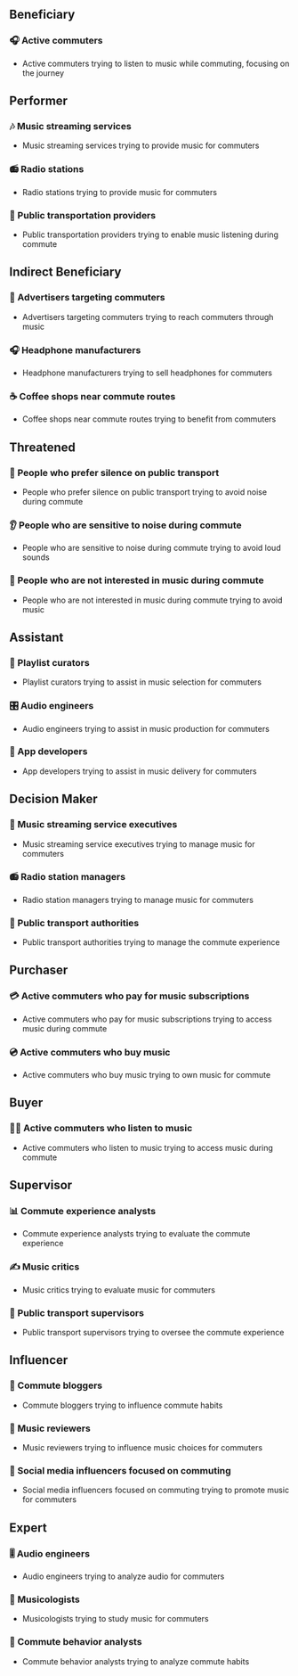 ## Beneficiary
### 🎧 Active commuters
- Active commuters trying to listen to music while commuting, focusing on the journey

## Performer
### 🎶 Music streaming services
- Music streaming services trying to provide music for commuters
### 📻 Radio stations
- Radio stations trying to provide music for commuters
### 🚌 Public transportation providers
- Public transportation providers trying to enable music listening during commute

## Indirect Beneficiary
### 📢 Advertisers targeting commuters
- Advertisers targeting commuters trying to reach commuters through music
### 🎧 Headphone manufacturers
- Headphone manufacturers trying to sell headphones for commuters
### ☕ Coffee shops near commute routes
- Coffee shops near commute routes trying to benefit from commuters

## Threatened
### 🤫 People who prefer silence on public transport
- People who prefer silence on public transport trying to avoid noise during commute
### 👂 People who are sensitive to noise during commute
- People who are sensitive to noise during commute trying to avoid loud sounds
### 🙅 People who are not interested in music during commute
- People who are not interested in music during commute trying to avoid music

## Assistant
### 🎵 Playlist curators
- Playlist curators trying to assist in music selection for commuters
### 🎛️ Audio engineers
- Audio engineers trying to assist in music production for commuters
### 📱 App developers
- App developers trying to assist in music delivery for commuters

## Decision Maker
### 💼 Music streaming service executives
- Music streaming service executives trying to manage music for commuters
### 📻 Radio station managers
- Radio station managers trying to manage music for commuters
### 🚦 Public transport authorities
- Public transport authorities trying to manage the commute experience

## Purchaser
### 💳 Active commuters who pay for music subscriptions
- Active commuters who pay for music subscriptions trying to access music during commute
### 💿 Active commuters who buy music
- Active commuters who buy music trying to own music for commute

## Buyer
### 🧑‍💻 Active commuters who listen to music
- Active commuters who listen to music trying to access music during commute

## Supervisor
### 📊 Commute experience analysts
- Commute experience analysts trying to evaluate the commute experience
### ✍️ Music critics
- Music critics trying to evaluate music for commuters
### 🚦 Public transport supervisors
- Public transport supervisors trying to oversee the commute experience

## Influencer
### 🚌 Commute bloggers
- Commute bloggers trying to influence commute habits
### 📰 Music reviewers
- Music reviewers trying to influence music choices for commuters
### 📱 Social media influencers focused on commuting
- Social media influencers focused on commuting trying to promote music for commuters

## Expert
### 🎚️ Audio engineers
- Audio engineers trying to analyze audio for commuters
### 🎼 Musicologists
- Musicologists trying to study music for commuters
### 🚶 Commute behavior analysts
- Commute behavior analysts trying to analyze commute habits
